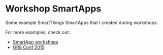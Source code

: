 Workshop SmartApps
==================

Some example SmartThings SmartApps that I created during workshops.

For more examples, check out:
* [SmartApp workshops](https://github.com/mrnohr/smartapp-workshop)
* [GR8 Conf 2015](https://github.com/GR8conf/GR8ConfUS2015/tree/master/workshops/Hacking%20your%20home%20with%20Groovy)
